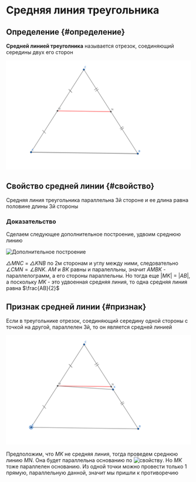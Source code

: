 # Средняя линия треугольника
## Определение {#определение}

**Средней линией треуголника** называется отрезок, соединяющий середины двух его сторон

![Пример](./images/пример.svg "Пример")

## Свойство средней линии {#свойство}

Средняя линия треугольника параллельна 3й стороне и ее длина равна половине длины 3й стороны

### Доказательство 

Сделаем следующее дополнительное построение, удвоим среднюю линию

![Дополнительное построение](./images/свойтство.svg "Дополнительное построение")

*△MNC* = *△KNB* по 2м сторонам и углу между ними, следовательно $\angle CMN = \angle BNK$. *AM* и *BK* равны и паралелльны, значит *AMBK* - параллелограмм, а его стороны параллельны. Но тогда еще |*MK*| = |*AB*|, а поскольку *MK* - это удвоенная средняя линия, то одна средняя линия равна $\frac{AB}{2}$

## Признак средней линии {#признак}

Если в треугольнике отрезок, соединяющий середину одной стороны с точкой на другой, параллелен 3й, то он является средней линией

![Дополнительное построение](./images/признак.svg "Дополнительное построение")

Предположим, что *MK* не средняя линия, тогда проведем среднюю линию *MN*. Она будет параллельна основанию по ![свойству](#свойство-средней-линии-свойство). Но *MK* тоже параллелен основанию. Из одной точки можно провести только 1 прямую, параллельную данной, значит мы пришли к противоречию
